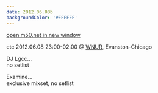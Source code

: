 ```yaml
---
date: 2012.06.08b
backgroundColor: '#FFFFFF'
---
```


[open m50.net in new window  
](http://m50.net/)  

etc 2012.06.08 23:00-02:00 @ [WNUR](http://www.wnur.org/), Evanston-Chicago  

DJ Lgcc...  
no setlist  

Examine...  
exclusive mixset, no setlist